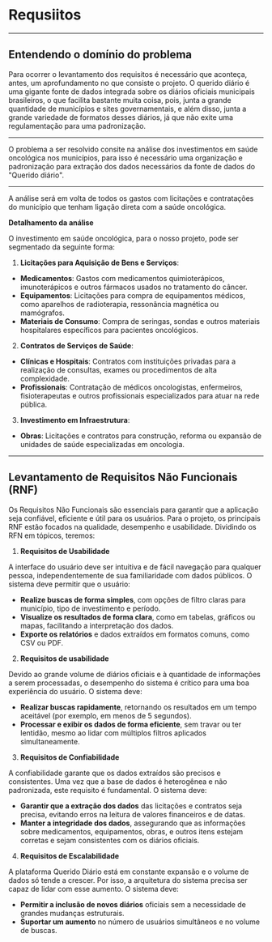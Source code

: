 # Requsiitos 

---

## Entendendo o domínio do problema

Para ocorrer o levantamento dos requisitos é necessário que aconteça, antes, um aprofundamento no que consiste o projeto. O querido diário é uma gigante fonte de dados integrada sobre os diários oficiais municipais brasileiros, o que facilita bastante muita coisa, pois, junta a grande quantidade de municípios e sites governamentais, e além disso, junta a grande variedade de formatos desses diários, já que não exite uma regulamentação para uma padronização. 

---

O problema a ser resolvido consite na análise dos investimentos em saúde oncológica nos municípios, para isso é necessário uma organização e padronização para extração dos dados necessários da fonte de dados do "Querido diário". 

---

A análise será em volta de todos os gastos com licitações e contratações do município que tenham ligação direta com a saúde oncológica.

**Detalhamento da análise**

O investimento em saúde oncológica, para o nosso projeto, pode ser segmentado da seguinte forma:

1. **Licitações para Aquisição de Bens e Serviços**:

* **Medicamentos**: Gastos com medicamentos quimioterápicos, imunoterápicos e outros fármacos usados no tratamento do câncer.
* **Equipamentos**: Licitações para compra de equipamentos médicos, como aparelhos de radioterapia, ressonância magnética ou mamógrafos.
* **Materiais de Consumo**: Compra de seringas, sondas e outros materiais hospitalares específicos para pacientes oncológicos.

2. **Contratos de Serviços de Saúde**:

* **Clínicas e Hospitais**: Contratos com instituições privadas para a realização de consultas, exames ou procedimentos de alta complexidade.
* **Profissionais**: Contratação de médicos oncologistas, enfermeiros, fisioterapeutas e outros profissionais especializados para atuar na rede pública.

3. **Investimento em Infraestrutura**:

* **Obras**: Licitações e contratos para construção, reforma ou expansão de unidades de saúde especializadas em oncologia.

--- 

## Levantamento de Requisitos Não Funcionais (RNF)

Os Requisitos Não Funcionais são essenciais para garantir que a aplicação seja confiável, eficiente e útil para os usuários. Para o projeto, os principais RNF estão focados na qualidade, desempenho e usabilidade. Dividindo os RFN em tópicos, teremos:

1. **Requisitos de Usabilidade**

A interface do usuário deve ser intuitiva e de fácil navegação para qualquer pessoa, independentemente de sua familiaridade com dados públicos. O sistema deve permitir que o usuário:

* **Realize buscas de forma simples**, com opções de filtro claras para município, tipo de investimento e período.
* **Visualize os resultados de forma clara**, como em tabelas, gráficos ou mapas, facilitando a interpretação dos dados.
* **Exporte os relatórios** e dados extraídos em formatos comuns, como CSV ou PDF.

2. **Requisitos de usabilidade**

Devido ao grande volume de diários oficiais e à quantidade de informações a serem processadas, o desempenho do sistema é crítico para uma boa experiência do usuário. O sistema deve:

* **Realizar buscas rapidamente**, retornando os resultados em um tempo aceitável (por exemplo, em menos de 5 segundos).
* **Processar e exibir os dados de forma eficiente**, sem travar ou ter lentidão, mesmo ao lidar com múltiplos filtros aplicados simultaneamente.

3. **Requisitos de Confiabilidade**

A confiabilidade garante que os dados extraídos são precisos e consistentes. Uma vez que a base de dados é heterogênea e não padronizada, este requisito é fundamental. O sistema deve:

* **Garantir que a extração dos dados** das licitações e contratos seja precisa, evitando erros na leitura de valores financeiros e de datas.
* **Manter a integridade dos dados**, assegurando que as informações sobre medicamentos, equipamentos, obras, e outros itens estejam corretas e sejam consistentes com os diários oficiais.

4. **Requisitos de Escalabilidade**

A plataforma Querido Diário está em constante expansão e o volume de dados só tende a crescer. Por isso, a arquitetura do sistema precisa ser capaz de lidar com esse aumento. O sistema deve:

* **Permitir a inclusão de novos diários** oficiais sem a necessidade de grandes mudanças estruturais.
* **Suportar um aumento** no número de usuários simultâneos e no volume de buscas.